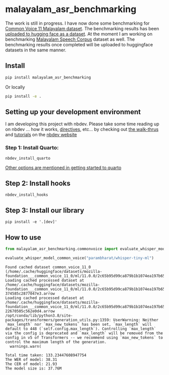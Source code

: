 malayalam_asr_benchmarking
================

<!-- WARNING: THIS FILE WAS AUTOGENERATED! DO NOT EDIT! -->

The work is still in progress. I have now done some benchmarking for
[Common Voice 11 Malayalam
dataset](https://huggingface.co/datasets/mozilla-foundation/common_voice_11_0/viewer/ml/train).
The benchmarking results has been [uploaded to hugging face as a
dataset](https://huggingface.co/datasets/kurianbenoy/malayalam_common_voice_benchmarking).
At the moment I am working on benchmarking [Malayalam Speech
Corpus](https://msc.smc.org.in/) dataset as well. The benchmarking
results once completed will be uploaded to huggingface datasets in the
same manner.

## Install

``` sh
pip install malayalam_asr_benchmarking
```

Or locally

``` sh
pip install -e .
```

## Setting up your development environment

I am developing this project with nbdev. Please take some time reading
up on nbdev … how it works,
[directives](https://nbdev.fast.ai/explanations/directives.html), etc…
by checking out [the
walk-thrus](https://nbdev.fast.ai/tutorials/tutorial.html) and
[tutorials](https://nbdev.fast.ai/tutorials/) on the [nbdev
website](https://nbdev.fast.ai/)

### Step 1: Install Quarto:

`nbdev_install_quarto`

[Other options are mentioned in getting started to
quarto](https://quarto.org/docs/get-started/)

## Step 2: Install hooks

`nbdev_install_hooks`

## Step 3: Install our library

`pip install -e '.[dev]'`

## How to use

``` python
from malayalam_asr_benchmarking.commonvoice import evaluate_whisper_model_common_voice

evaluate_whisper_model_common_voice("parambharat/whisper-tiny-ml")
```

    Found cached dataset common_voice_11_0 (/home/.cache/huggingface/datasets/mozilla-foundation___common_voice_11_0/ml/11.0.0/2c65b95d99ca879b1b1074ea197b65e0497848fd697fdb0582e0f6b75b6f4da0)
    Loading cached processed dataset at /home/.cache/huggingface/datasets/mozilla-foundation___common_voice_11_0/ml/11.0.0/2c65b95d99ca879b1b1074ea197b65e0497848fd697fdb0582e0f6b75b6f4da0/cache-374585c2877047e3.arrow
    Loading cached processed dataset at /home/.cache/huggingface/datasets/mozilla-foundation___common_voice_11_0/ml/11.0.0/2c65b95d99ca879b1b1074ea197b65e0497848fd697fdb0582e0f6b75b6f4da0/cache-22670505c562e0d4.arrow
    /opt/conda/lib/python3.8/site-packages/transformers/generation_utils.py:1359: UserWarning: Neither `max_length` nor `max_new_tokens` has been set, `max_length` will default to 448 (`self.config.max_length`). Controlling `max_length` via the config is deprecated and `max_length` will be removed from the config in v5 of Transformers -- we recommend using `max_new_tokens` to control the maximum length of the generation.
      warnings.warn(

    Total time taken: 133.23447608947754
    The WER of model: 38.31
    The CER of model: 21.93
    The model size is: 37.76M
